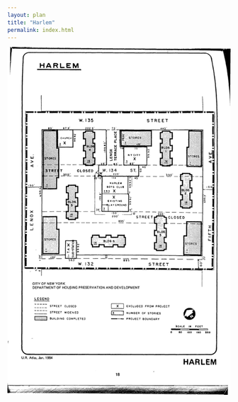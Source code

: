 ```yaml
---
layout: plan
title: "Harlem"
permalink: index.html
---
```


![Harlem in the Atlas of Urban Renewal](Harlem.jpg)
